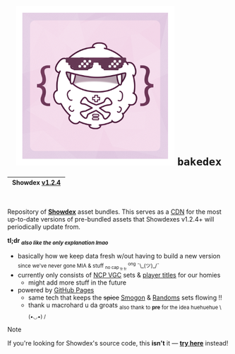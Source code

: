 <h1 align="center">
  <img alt="showdex-lib" width="360px" src="/.github/showdex-lib.png">
  <code>bakedex</code>
</h1>

<table align="center">
  <thead>
    <tr>
      <th align="center">&nbsp;Showdex <a href="https://github.com/doshidak/showdex/releases/tag/v1.2.4">v1.2.4</a>&nbsp;</th>
    </tr>
  </thead>
</table>

<br>

Repository of [**Showdex**](https://smogon.com/forums/threads/showdex-an-auto-updating-damage-calculator-built-into-showdown.3707265/post-9368925) asset bundles. This serves as a [CDN](https://en.wikipedia.org/wiki/Content_delivery_network) for the most up-to-date versions of pre-bundled assets that Showdexes v1.2.4+ will periodically update from.

<strong>tl;dr <sub><em>also like the only explanation lmao</em></sub></strong>

* basically how we keep data fresh w/out having to build a new version <sub>since we've never gone MIA & stuff <sub>no cap <sub>fr fr</sub></sub> <sup>ong</sup> ¯\\\_(ツ)\_/¯</sub>
* currently only consists of [NCP VGC]() sets & [player titles]() for our homies
  - might add more stuff in the future
* powered by [GitHub Pages](https://pages.github.com)
  - same tech that keeps the ~~spice~~ [Smogon](https://github.com/pkmn/smogon) & [Randoms](https://github.com/pkmn/randbats) sets flowing !!
  - thank u macrohard u da groats <sub>also thank to <strong>pre</strong> for the idea huehuehue \ (•◡•) /</sub>

> [!NOTE]
> If you're looking for Showdex's source code, this **isn't** it &mdash; [**try here**](https://github.com/doshidak/showdex) instead!
